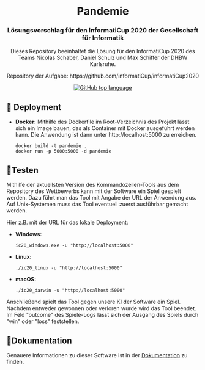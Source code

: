 <h1 align="center">
  Pandemie
</h1>
<h3 align="center">
Lösungsvorschlag für den InformatiCup 2020 der Gesellschaft für Informatik
</h3>
<p align="center">
Dieses Repository beeinhaltet die Lösung für den InformatiCup 2020 des Teams Nicolas Schaber, Daniel Schulz und Max Schiffer der DHBW Karlsruhe.
</p>
<p align="center">
Repository der Aufgabe: https://github.com/informatiCup/informatiCup2020
</p>
<p align="center">
    <a href="https://www.python.org/"><img alt="GitHub top language" src="https://img.shields.io/github/languages/top/nicosc77/pandemie?style=for-the-badge"></a>
</p>

## 🚀 Deployment

- **Docker:**
Mithilfe des Dockerfile im Root-Verzeichnis des Projekt lässt sich ein Image bauen, das als Container mit Docker ausgeführt werden kann. Die Anwendung ist dann unter http://localhost:5000 zu erreichen. 
  ```shell
  docker build -t pandemie .
  docker run -p 5000:5000 -d pandemie
  ```

## 🔧Testen
Mithilfe der aktuellsten Version des Kommandozeilen-Tools aus dem Repository des Wettbewerbs kann mit der Software ein Spiel gespielt werden. Dazu führt man das Tool mit Angabe der URL der Anwendung aus. Auf Unix-Systemen muss das Tool eventuell zuerst ausführbar gemacht werden.

Hier z.B. mit der URL für das lokale Deployment:
- **Windows:**
  ```shell
  ic20_windows.exe -u "http://localhost:5000"
  ```
- **Linux:**
  ```shell
  ./ic20_linux -u "http://localhost:5000"
  ```
- **macOS:**
  ```shell
  ./ic20_darwin -u "http://localhost:5000"
  ```

Anschließend spielt das Tool gegen unsere KI der Software ein Spiel. Nachdem entweder gewonnen oder verloren wurde wird das Tool beendet. Im Feld "outcome" des Spiele-Logs lässt sich der Ausgang des Spiels durch "win" oder "loss" feststellen.

## 📄Dokumentation
Genauere Informationen zu dieser Software ist in der [Dokumentation](Dokumentation.pdf) zu finden.

